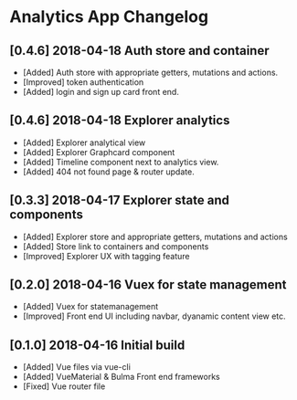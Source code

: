 # Analytics App Changelog

## [0.4.6] 2018-04-18 Auth store and container
- [Added] Auth store with appropriate getters, mutations and actions.
- [Improved] token authentication
- [Added] login and sign up card front end.

## [0.4.6] 2018-04-18 Explorer analytics
- [Added] Explorer analytical view
- [Added] Explorer Graphcard component
- [Added] Timeline component next to analytics view.
- [Added] 404 not found page & router update.

## [0.3.3] 2018-04-17 Explorer state and components
- [Added] Explorer store and appropriate getters, mutations and actions
- [Added] Store link to containers and components
- [Improved] Explorer UX with tagging feature

## [0.2.0] 2018-04-16 Vuex for state management
- [Added] Vuex for statemanagement
- [Improved] Front end UI including navbar, dyanamic content view etc.


## [0.1.0] 2018-04-16 Initial build
- [Added] Vue files via vue-cli
- [Added] VueMaterial & Bulma Front end frameworks
- [Fixed] Vue router file

